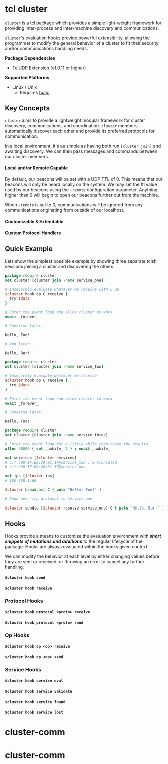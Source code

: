 # tcl cluster

`cluster` is a tcl package which provides a simple light-weight framework for
providing inter-process and inter-machine discovery and communications.  

`cluster`'s evaluation hooks provide powerful extensibility, allowing the programmer to modify 
the general behavior of a cluster to fit their security and/or communications handling needs.

**Package Dependencies**

- [TclUDP](https://sourceforge.net/projects/tcludp/) Extension (v1.0.11 or higher)

**Supported Platforms**

- Linux / Unix
  - Requires [tuapi](http://chiselapp.com/user/rkeene/repository/tuapi/home)

## Key Concepts

`cluster` aims to provide a lightweight modular framework for cluster discovery, communications, 
and coordination.  `cluster` members automatically discover each other and provide its preferred 
protocols for communication.  

In a local environment, it's as simple as having both run `[cluster join]` and awaiting 
discovery.  We can then pass messages and commands between our cluster members.

#### Local and/or Remote Capable

By default, our beacons will be set with a UDP TTL of 0.  This means that our beacons 
will only be heard locally on the system.  We may set the ttl value used by our beacons 
using the `-remote` configuration parameter.  Anything higher than 0 will begin to open
our beacons further out from the machine.

When `-remote` is set to 0, communications will be ignored from any communications originating 
from outside of our localhost.

#### Customizable & Extendable

#### Custom Protocol Handlers


## Quick Example

Lets show the simplest possible example by showing three separate tclsh sessions joining
a cluster and discovering the others.



```tcl
package require cluster
set cluster [cluster join -name service_one]

# Insecurely evaluate whatever we receive with C op
$cluster hook op C receive {
  try $data
}

# Enter the event loop and allow cluster to work
vwait _forever_

# Sometime later...

Hello, Foo!

# And later...

Hello, Bar!

```

```tcl
package require cluster
set cluster [cluster join -name service_two]

# Insecurely evaluate whatever we receive
$cluster hook op C receive {
  try $data
}

# Enter the event loop and allow cluster to work
vwait _forever_

# Sometime later...

Hello, Foo!
```

```tcl
package require cluster
set cluster [cluster join -name service_three]

# Enter the event loop for a little while then check the results
after 30000 { set _awhile_ 1 } ; vwait _awhile_

set services [$cluster services]
# ::*::00:1F:B8:2A:01:1F@service_two ; # truncated
# ::*::00:1F:B8:2A:01:1F@service_one

set ips [$cluster ips]
# 192.168.1.60

$cluster broadcast C { puts "Hello, Foo!" }

# Send over tcp protocol to service_one

$cluster sendto [$cluster resolve service_one] C { puts "Hello, Bar!" }

```


## Hooks

Hooks provide a means to customize the evaluation environment with ***short snippets of 
mutations and additions*** to the regular lifecycle of the package.  Hooks are always 
evaluated within the hooks given context.  

We can modify the behavior at each level by either changing values before they are sent 
or received, or throwing an error to cancel any further handling.


#### `$cluster hook send`

#### `$cluster hook receive`

### Protocol Hooks

#### `$cluster hook protocol <proto> receive`

#### `$cluster hook protocol <proto> send`

### Op Hooks

#### `$cluster hook op <op> receive`

#### `$cluster hook op <op> send`

### Service Hooks

#### `$cluster hook service eval`

#### `$cluster hook service validate`

#### `$cluster hook service found`

#### `$cluster hook service lost`


# cluster-comm
# cluster-comm
